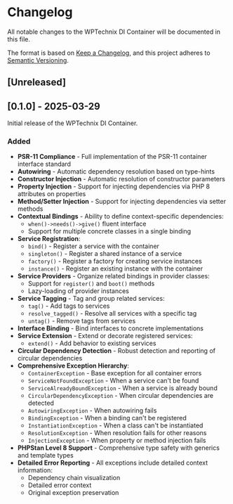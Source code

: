 # Changelog

All notable changes to the WPTechnix DI Container will be documented in this file.

The format is based on [Keep a Changelog](https://keepachangelog.com/en/1.0.0/),
and this project adheres to [Semantic Versioning](https://semver.org/spec/v2.0.0.html).

## [Unreleased]

## [0.1.0] - 2025-03-29

Initial release of the WPTechnix DI Container.

### Added

- **PSR-11 Compliance** - Full implementation of the PSR-11 container interface standard
- **Autowiring** - Automatic dependency resolution based on type-hints
- **Constructor Injection** - Automatic resolution of constructor parameters
- **Property Injection** - Support for injecting dependencies via PHP 8 attributes on properties
- **Method/Setter Injection** - Support for injecting dependencies via setter methods
- **Contextual Bindings** - Ability to define context-specific dependencies:
    - `when()->needs()->give()` fluent interface
    - Support for multiple concrete classes in a single binding
- **Service Registration**:
    - `bind()` - Register a service with the container
    - `singleton()` - Register a shared instance of a service
    - `factory()` - Register a factory for creating service instances
    - `instance()` - Register an existing instance with the container
- **Service Providers** - Organize related bindings in provider classes:
    - Support for `register()` and `boot()` methods
    - Lazy-loading of provider instances
- **Service Tagging** - Tag and group related services:
    - `tag()` - Add tags to services
    - `resolve_tagged()` - Resolve all services with a specific tag
    - `untag()` - Remove tags from services
- **Interface Binding** - Bind interfaces to concrete implementations
- **Service Extension** - Extend or decorate registered services:
    - `extend()` - Add behavior to existing services
- **Circular Dependency Detection** - Robust detection and reporting of circular dependencies
- **Comprehensive Exception Hierarchy**:
    - `ContainerException` - Base exception for all container errors
    - `ServiceNotFoundException` - When a service can't be found
    - `ServiceAlreadyBoundException` - When a service is already bound
    - `CircularDependencyException` - When circular dependencies are detected
    - `AutowiringException` - When autowiring fails
    - `BindingException` - When a binding can't be registered
    - `InstantiationException` - When a class can't be instantiated
    - `ResolutionException` - When resolution fails for other reasons
    - `InjectionException` - When property or method injection fails
- **PHPStan Level 8 Support** - Comprehensive type safety with generics and template types
- **Detailed Error Reporting** - All exceptions include detailed context information:
    - Dependency chain visualization
    - Detailed error context
    - Original exception preservation
